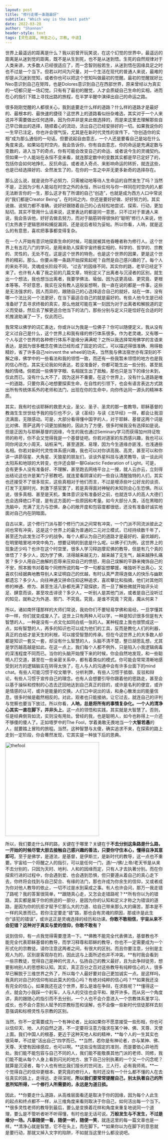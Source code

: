 ```yaml
---
layout: post
title: "修行走哪一条路最好"
subtitle: "Which way is the best path"
date: 2022-03-28
author: "Shannon"
header-style: text
tags: [灵性道路, 神圣之心, 宗教, 中道]
---
```


世界上最遥远的距离是什么？我以前曾开玩笑说，在这个幻觉的世界中，最遥远的距离是从迷到觉的距离，既不是从生到死，也不是从迷到悟。生死的自然规律对于人类来讲，大多数人已经很适应了，而一念智则般若生，从迷到悟在因缘具足之时也不过是一个当下。但若以时间为尺量，对一个生活在现代的普通人来说，最难的却是从沉迷到觉知，或者你也可以把这个觉知叫做最初的觉醒。最初的觉醒就好比Neo意识到自己在矩阵，也是Dolores意识到自己在西部世界，原来曾经以为真实的一切都只是一场幻觉。只有有了最初的醒觉，人才会质疑自己生命的实相，进而在心的指引下踏上寻找出路的旅程，在半梦半醒中演绎出自己的命运之路。

很多刚刚觉醒的人都很关心，我到底要走什么样的道路？什么样的道路才是最好的、最根本的、最快速的捷径？这世界上的道路看似纷杂难选，其实对于一个人来说并不需要做出任何选择，因为你并非是来此做选择的，而是来这里去理解那些自己早已做出的选择，随顺着心的流动，活出自己已经安排好的一切。如果我说你的一生早已注定，你也许会很气馁，尤其是在新时代灵性的宣传下，“你创造你的实相”成为那么通俗的一句话。但要说起自由意志，一个人还是要看自己是站在什么角度来说。如果站在时空内，我会告诉你，你有自由意志，你的命运是充满定数与变数的，进入当下的奇点，你有可能会改变自己的命运、或者说今生的灵魂契约。但如果一个人能站在永恒不变来看，就连那定数中的变数其实都是早已定好了的，包括你会如何地挣扎、反抗命运，或者进入奇点、来影响命运的转折，就连这些，也是已经选择好的、全然发生了的，在你的一生之中并无更多新奇的选择存在。

那么这么说，就是说你不必努力、只需被动地等待人生命运的自然发生了吗？当然不是，正因为少有人能站在时空之外的永恒，所以任何与你一样同在时空内的人都无法断言你的一生，那么这才有了所谓的自己“创造”，也就是成为西方人口中常说的“我们都是Creator Being”。在时间之内，你还是要好好做、好好努力的。其实说做、说努力都不准确，说好好跟随着自己的心去轻松地尝试、探索、行动，更加贴切。其实不管用什么话来说，这里表达的都是同一意思，只不过对于普通人来说，我会告诉他，好好去做去努力，而对于脑筋转得很快的“聪明”修行人来说，他们太热衷于逻辑思辨和捕捉漏洞，还是说后者较为妥帖。所以你看，人呐，就是这么的有意思，喜欢把事事都变得复杂。

在一个人开始有意识地探索生命的时候，可能就被其他昏睡者称为修行人。这个世界上有五花八门的学问，是用来助人探索宇宙终极实相的，科学的、哲学的、宗教的、灵性的，无处不在。这是这个世界的特色，也是这个世界的因果，更是这个世界的精彩。那么，你要从哪一条路开始探索起呢？自然是自己感兴趣的了。每个人的来处不同，灵魂成长阶段不同，"过去"的因缘不同，其实你的路，老早已经定下来了。也许有人看了我之前的几篇文章，特别定义了出离者与沉浸者的区别，就生出一个想法，我也想当出离者，我要学佛法、瑜伽，因为这更高级、更究竟、更根本等等。不好意思，我实在没有教人这般妄想啊，我一直在说的都是一件事，这些是无法强求的，因人而异的，跟随自己的心选择适合自己的就好。站在一体，没有哪一个法比另一个法更好，在当下最适合自己的就是最好的。有些人他今生是已经准备好了去寻求终极的真实，那么他就可能在某一刻因为对于出离者和解脱道的定义而受益，然后去了解更适合他当下的法门，那些分别与定义只是恰好在合适的时机推波助澜了一下，仅此而已。

我常常以佛学的词汇表达，你或许以为我是一位佛子？你可以随便定义，我从没有定义过自己是什么，这个世界上和我有缘的修行体系很多。作为老灵魂，又有哪一个人与这个世界的各种修行体系不是缘分满满呢？之所以我选择常用佛学的言语来表达，是因为很多概念在佛法已经形成了固定的词汇，可以描述得很准确、用得极精妙，省了许多自己reinvent the wheel的功夫，当然我与佛法宿世亦有深刻的不解之缘，佛学中的一些看法和我的领悟一致，而还有一些我暂未领悟的地方也是我的信心所在。其实无论我如何表达，若没准备好，你都可能生出一些分别、甚至抵触的情绪。倘若因一些佛学字眼、名相就生出了抵触，那也只是当下的缘分未到，仅此而已。没有什么大不了，因为这并不重要。在这个世界上，没有什么道路是唯一的道路，只要你真心地想要探索生命，在自性的引领下，也会有语言表达方式跳出所有传统体系外的老师和法门，出现在你的生命中，向你传达同一源头的精神本质。

其实，我有时也谈耶稣的救恩大业，圣父、圣子、圣灵的那一套教导。耶稣基督的教诲生生世世给予我的指引也不少，读《圣经》与读《法华经》一样，都会让我泪流满面，无限感动。可是，大部分看得懂中国字的人，对于耶稣、基督这两个词是比对佛、菩萨这两个词更加抵触的，因此为了方便，很多时候我没有选择如是说。但是正因为与耶稣基督的因缘，今生的我也通过Seminary学习而获得加州持证牧师的称号，你不会又觉得我是一个基督徒吧。你若对道家的东西感兴趣，我也可以同你闲谈大小周天、站桩采气，甚至道医、易理，因为今生道缘亦匪浅，也浅通些名相。你若对新时代灵性体系感兴趣，我也可以对你讲高我、高灵，甚至可以和你讲一讲昴宿星、大角星、天狼星的朋友们，谈谈外星科技与通灵教导，谈一谈此间太阳系和地球的大转变，也许还会聊一聊Galactic Federation of Light。可是，会有更多人没有准备好、不理解，甚至跑去网络平台上一搜，就人云亦云，立刻得出结论这也许是某门子邪教吧。就连爱看阴谋论的一些自认清醒独特的人们，其实也还接受不了很多现实，这些真相对于他们而言，不过是增添些叶公好龙的谈资、打发下无聊时光、刺激下感官罢了，若是真得面对神秘的未知则会心生恐惧。所以说，很多真相、甚至是天机，集体意识没有准备好之前，也就连华人的高人大德们也会选择绝口不提，是有这方面的一些原因和考量。如今大部分人类，活在黑暗的洗脑中，充满了无力与恐惧，身心的敞开度和包容度都很低，还没有准备好诚实地面对自己内在阴暗面。


自古以来，这个修行门派与那个修行门派之间常有冲突，一个门派不同流派彼此之间也常有冲突，这是这个世界上的最为普通的二元对立模式，已经持续数千年了，甚至还为此发生过不少的战争。每个人都认为自己的道路才是最好的、最优越的，在明里暗里地冲突中角力，想要证明的到底是什么呢。以佛子们为例，这世界上的现象还少吗？也许在这个时空里，很多人学习释迦摩尼佛的教导，但是有几个真的体悟了？多少人，因为学了佛，活得越来越无力，越来越了无生气，越来越挣扎痛苦？多少人用自己曲解的忍辱来压抑自己的愤怒，用自己误解的平静来掩饰自己的不安，照本搬书对着每个同修所说的每一字一句都妄想攀援，唯独听不出真心，又喜欢引经据典地教导别人来证明自己的优越，有时认真严肃得连做人的快乐与幽默都遗忘？多少人，向往神通又拼命压抑这种追求，喜欢攀比和指摘，他们对其他同修的神通、修为、甚至生活八卦都充满了窥探欲，而一旦了解些微就开始评头论足、肆意而谈，甚至攻击诽谤？多少人，一听别人是其他门派，或者是自己没听过的知见，就称之为外道、邪门、不究竟。究竟，是谁不究竟？究竟，魔从何来？

所以，诸如南怀瑾那样的大师们常说，我劝你们不要轻易学佛和易经，一旦学懂其中一样，你们就变成废人了。这世上只有两种人可以学，一种是知识很多但是有大智慧的人，一种是没有一点文化如同白纸一张的人。某种程度上我也很赞成这一点，如有智慧的人，再多的知识也可以成为他们的工具，反而是教化人们的利器，真正的白纸才是天生的利根，可以接受智慧的传承。但在今这世界上的大多数人却都是知识一套又一套，却没有什么智慧的人，头脑不清不楚，整日胡思乱想，尤其是学历越高越是如此。在这一点上，我们每个人都不例外，只是陷入小我逻辑病毒的深浅程度不同而已。当你的头脑开始慢下来的时候，你会自然地发现，和一些聪明人打交道，甚至在一些亲密关系中，都有着类似的模式。你可能会常常清晰地感受到对方的逻辑脑实在转得太快了，在人与人的沟通中会有许多台面下的mind chat。有些人可能习惯于咬文嚼字、分析利弊，有些人习惯于抵御、反驳和辩论，有些人习惯于宣传自己的理念。也有人会想要引导你跟着他的思路走，甚至会以基于操纵和控制的心态去迂回地达到自己真正的目的，或许是名利的便宜，或许是情感的认可，或许是能量的交换。人们口中说出的话，和身心散发出的能量信息，很多时候是截然相反的。对此，观者也只能接纳，让它过去，就连自己的评判与觉察也要当下放过。所以你看，**人呐，总是将所有的事情复杂化。一个人的清净心其实一直在脚下，并非头上**。这一点的领悟和实践，其实就是大智慧了。否则，任是经典倒背如流，实则没有用处。曾经的我，也是聪明人，如今也称得上一介还不够傻的傻人了。正如塔罗中的The Fool，学着勇敢无畏地当一个**大智若愚**的人，就要踏上冒险的旅程。当然，这种智慧与太傻，确实追求不来，在探索的路上走到一定阶段，你会蓦然发现，它其实是一种放下后的恩典。

<img src="/img/in-post/post-20220328-fool.jpg" alt="thefool" width="300"/>

所以，我们要走什么样的路，关键在于哪里？关键在于**不去分别这条路是什么路，一开始的时候尽管大胆去接触自己感兴趣的善法，只要你守住本心，懂得自净其意即可**。至于是佛学，是道法，是基督，是伊斯兰，是新时代的教导，这一点也不重要。宇宙给一个将醒之人的指引，可以是任何一门，道/一/佛/上帝/老天爷是从来不去分别的，只因为天时、地利、人和的因缘而定，只有人才去执著分别。而在你探索行进的过程中，你会遇到爱、也会遇到恐惧，但只要遵从着自己的真心走下去，你终将会找到与自己契合、有缘的法门，那也许成为你余生的信仰，又或者成为你对他人教导的依止，一切不过是水到渠成之事。有人也许会问，那万一我走错了路呢？我的答案很简单，**跟随真心走，又怎会走错路呢？**所有你以为的错路，其实都是属于你的旅途的一部分，是因为你的认知和定义才称之为错误的道路，是因为你的抗拒才赋予它那么大的力道、给自己带来那么大的痛苦，那本是不一样的风景而已。若你注定要走“错”路，那也会有灵魂的原因，那或许是此生你“该犯的错误”，或许这正是灵魂选择的经历和功课。**你敢不敢相信，宇宙从来不会犯错？这种对于真实与爱的信仰，你敢不敢有？**

说到信仰，有一点我觉得需要澄清一下。**佛教不能完全代表佛法，基督教也不能完全代表耶稣基督的教导，而学习释尊和耶稣的教导，你也不一定需要成为一个形式化的宗教徒。请你注意这两者之间，有很大的区别。而且你要注意，分别是主观人为的，区别是客观存在的，因此这与上面所述也并不冲突。**有时我会看到一些宗教徒，觉得自己是神的代言人，弘扬自己的教义最好，且为此争辩徒劳，想要影响别人的思想和认知。其实，真正百分之百对这些教导有纯粹信心的人，很多早已解脱于三维世界之外了，所以每个人最好要对自己更加诚实一点。是这样吗，我真的对自己的信仰有如此莫大的信心吗？有绝对纯粹的信心吗？**如果我还没有完全的信心，如果我还在这个世界，那么是谁在争辩，在求胜呢？**懂得这一点，就会为小我踩一个刹车，人与人的交往也会平和、敞开许多。而从另一个角度讲，真的跟随心的指引而不去分别，一个人也不会介意进入一个宗教体系里学习、成长，也不会介意别人赋予的宗教标签和误解，也不会像一些新时代信徒那样去刻意强调和标榜灵性与宗教的区别。

当然，你不一定需要成为一个有神论者，比如如果你不愿意接受一些形相，你也可以信仰天、地、人的自然之道，不一定要将注意力强求在某个神、佛、天尊、天使上面。我们中国人的根基，更近于这种天地人和的精神，**每个人的一生其实也很简单，不过是“活出自己”四字而已。**当然，若你是有神论者，亦与某神、佛、天尊、天使有因缘感应，也可以啊。**这些没有固定的准则，而是要依心异地而处。我们能不能包容与自己不同的人，我们能不能敬畏其他门派的老师、同修，我们能不能从每个人身上看到闪光的地方、放下自己分别执著的一个又一个闪念呢？就算是沉浸者，每个人也有他比我们擅长的世间法，三人行，必有我师焉。**一个觉得自己的信仰更根本、更究竟的修行人，有时还没有一个什么都不懂的人在去往真实的路上，走得远、走得深呢。**所以我们要常常提醒自己，别太执著自己的所思所知所得，一个修行人所需要的，永远是为道日损。**

因此，**你要走什么道路，从高维层面看还是取决于你的因缘，因为每个人此生的起点和终点都不一样，从三维角度来看则取决于你自己，如何活出每一个当下。**很多灵性老师的教导到最后，要么是变换着花样和角度来重复地说同一个道理，要么是不管听者听不听得懂，有时也是无话可说。**万般发生与不发生，不过是缘分一场。凡事随便一看，随便一听，随便一笑**，就连这里的每一篇文章也是一样。**清净心就是智慧，它不在头上，而在脚下。**如果你以为在脚下的意思就是要行动，那就又掉入文字的陷阱，不如就当这里什么都没说吧。
